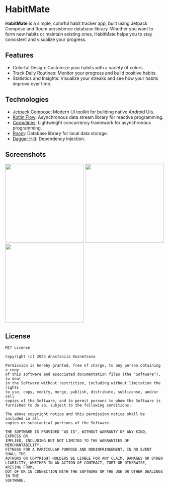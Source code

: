 # HabitMate
**HabitMate** is a simple, colorful habit tracker app, built using Jetpack Compose and Room persistence database library. 
Whether you want to form new habits or maintain existing ones, HabitMate helps you to stay consistent and visualize your progress.

## Features
- Colorful Design: Customize your habits with a variety of colors.
- Track Daily Routines: Monitor your progress and build positive habits.
- Statistics and Insights: Visualize your streaks and see how your habits improve over time.

## Technologies
- [Jetpack Compose](https://developer.android.com/jetpack/compose): Modern UI toolkit for building native Android UIs.
- [Kotlin Flow](https://kotlinlang.org/docs/flow.html): Asynchronous data stream library for reactive programming.
- [Coroutines](https://kotlinlang.org/docs/coroutines-overview.html): Lightweight concurrency framework for asynchronous programming.
- [Room](https://developer.android.com/training/data-storage/room): Database library for local data storage.
- [Dagger Hilt](https://dagger.dev/hilt): Dependency injection.

## Screenshots

<img src="https://github.com/skytoph/HabitMate/assets/44202107/ea95692b-c5b7-44cb-8245-26ce3904c2d7" width="250"> <img src="https://github.com/skytoph/HabitMate/assets/44202107/d81ffc48-3144-4a8c-adc4-3f97c1bf9465" width="250"> <img src="https://github.com/skytoph/HabitMate/assets/44202107/b53a3294-50da-4da2-9215-a3b8265b5dea" width="250">

## License
```
MIT License

Copyright (c) 2024 Anastasiia Kuznetsova

Permission is hereby granted, free of charge, to any person obtaining a copy
of this software and associated documentation files (the "Software"), to deal
in the Software without restriction, including without limitation the rights
to use, copy, modify, merge, publish, distribute, sublicense, and/or sell
copies of the Software, and to permit persons to whom the Software is
furnished to do so, subject to the following conditions:

The above copyright notice and this permission notice shall be included in all
copies or substantial portions of the Software.

THE SOFTWARE IS PROVIDED "AS IS", WITHOUT WARRANTY OF ANY KIND, EXPRESS OR
IMPLIED, INCLUDING BUT NOT LIMITED TO THE WARRANTIES OF MERCHANTABILITY,
FITNESS FOR A PARTICULAR PURPOSE AND NONINFRINGEMENT. IN NO EVENT SHALL THE
AUTHORS OR COPYRIGHT HOLDERS BE LIABLE FOR ANY CLAIM, DAMAGES OR OTHER
LIABILITY, WHETHER IN AN ACTION OF CONTRACT, TORT OR OTHERWISE, ARISING FROM,
OUT OF OR IN CONNECTION WITH THE SOFTWARE OR THE USE OR OTHER DEALINGS IN THE
SOFTWARE.
```
